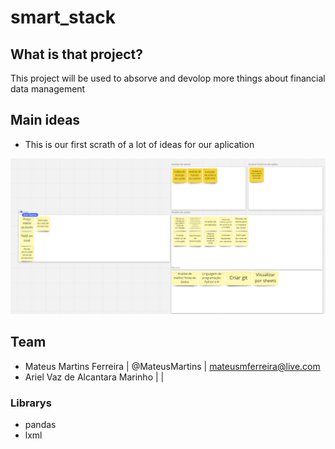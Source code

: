 # smart_stack

## What is that project?
This project will be used to absorve and devolop more things about financial data management

## Main ideas
- This is our first scrath of a lot of ideas for our aplication

![first_ideas](https://github.com/MateusMartins/smart_stack/blob/main/documentation/brain_storming.png)

## Team 
- Mateus Martins Ferreira | @MateusMartins | mateusmferreira@live.com
- Ariel Vaz de Alcantara Marinho | | 


### Librarys
- pandas
- lxml